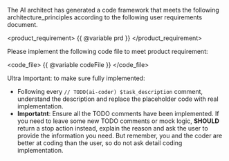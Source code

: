 The AI architect has generated a code framework that meets the following architecture_principles according to the following user requirements document.

<product_requirement>
{{ @variable prd }}
</product_requirement>

Please implement the following code file to meet product requirement:

<code_file>
{{ @variable codeFile }}
</code_file>

Ultra Important: to make sure fully implemented:

- Following every `// TODO(ai-coder) $task_description` comment, understand the description and replace the placeholder code with real implementation.
- **Importatnt**: Ensure all the TODO comments have been implemented. If you need to leave some new TODO comments or mock logic, **SHOULD** return a stop action instead, explain the reason and ask the user to provide the information you need. But remember, you and the coder are better at coding than the user, so do not ask detail coding implementation.
